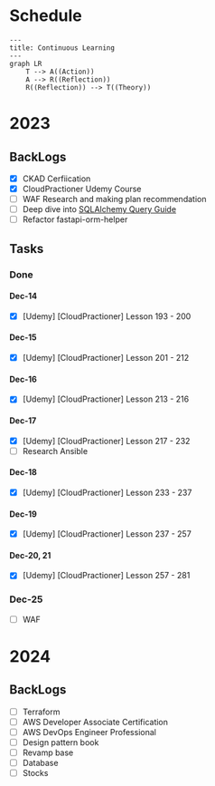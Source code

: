 # Schedule

```mermaid
---
title: Continuous Learning
---
graph LR
    T --> A((Action))
    A --> R((Reflection))
    R((Reflection)) --> T((Theory))
```

# 2023

## BackLogs

- [x] CKAD Cerfiication
- [x] CloudPractioner Udemy Course
- [ ] WAF Research and making plan recommendation
- [ ] Deep dive into [SQLAlchemy Query Guide](https://docs.sqlalchemy.org/en/20/orm/queryguide/index.html)
- [ ] Refactor fastapi-orm-helper

## Tasks

### Done

#### Dec-14

- [x] [Udemy] [CloudPractioner] Lesson 193 - 200

#### Dec-15

- [x] [Udemy] [CloudPractioner] Lesson 201 - 212

#### Dec-16

- [x] [Udemy] [CloudPractioner] Lesson 213 - 216

#### Dec-17

- [x] [Udemy] [CloudPractioner] Lesson 217 - 232
- [ ] Research Ansible

#### Dec-18

- [x] [Udemy] [CloudPractioner] Lesson 233 - 237

#### Dec-19

- [x] [Udemy] [CloudPractioner] Lesson 237 - 257

#### Dec-20, 21

- [x] [Udemy] [CloudPractioner] Lesson 257 - 281

### Dec-25

- [ ] WAF

# 2024

## BackLogs

- [ ] Terraform
- [ ] AWS Developer Associate Certification
- [ ] AWS DevOps Engineer Professional
- [ ] Design pattern book
- [ ] Revamp base
- [ ] Database
- [ ] Stocks
